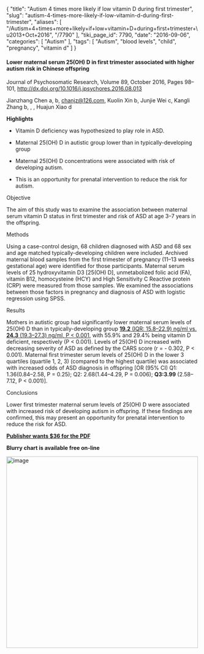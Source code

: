 {
    "title": "Autism 4 times more likely if low vitamin D during first trimester",
    "slug": "autism-4-times-more-likely-if-low-vitamin-d-during-first-trimester",
    "aliases": [
        "/Autism+4+times+more+likely+if+low+vitamin+D+during+first+trimester+\u2013+Oct+2016",
        "/7790"
    ],
    "tiki_page_id": 7790,
    "date": "2016-09-06",
    "categories": [
        "Autism"
    ],
    "tags": [
        "Autism",
        "blood levels",
        "child",
        "pregnancy",
        "vitamin d"
    ]
}


#### Lower maternal serum 25(OH) D in first trimester associated with higher autism risk in Chinese offspring

Journal of Psychosomatic Research, Volume 89, October 2016, Pages 98–101, http://dx.doi.org/10.1016/j.jpsychores.2016.08.013

Jianzhang Chen a, b, chanjz@126.com, Kuolin Xin b, Junjie Wei c, Kangli Zhang b, , , Huajun Xiao d

 **Highlights** 

* Vitamin D deficiency was hypothesized to play role in ASD.

* Maternal 25(OH) D in autistic group lower than in typically-developing group

* Maternal 25(OH) D concentrations were associated with risk of developing autism.

* This is an opportunity for prenatal intervention to reduce the risk for autism.

Objective

The aim of this study was to examine the association between maternal serum vitamin D status in first trimester and risk of ASD at age 3–7 years in the offspring.

Methods

Using a case-control design, 68 children diagnosed with ASD and 68 sex and age matched typically-developing children were included. Archived maternal blood samples from the first trimester of pregnancy (11–13 weeks gestational age) were identified for those participants. Maternal serum levels of 25 hydroxyvitamin D3 <span>[25(OH) D]</span>, unmetabolized folic acid (FA), vitamin B12, homocysteine (HCY) and High Sensitivity C Reactive protein (CRP) were measured from those samples. We examined the associations between those factors in pregnancy and diagnosis of ASD with logistic regression using SPSS.

Results

Mothers in autistic group had significantly lower maternal serum levels of 25(OH) D than in typically-developing group [ **19.2** (IQR: 15.8–22.9) ng/ml vs.  **24.3**  (19.3–27.3) ng/ml, P < 0.001](__19.2__(IQR:%2015.8–22.9)%20ng/ml%20vs.%20__24.3__%20(19.3–27.3)%20ng/ml,%20P%20<%200.001), with 55.9% and 29.4% being vitamin D deficient, respectively (P < 0.001). Levels of 25(OH) D increased with decreasing severity of ASD as defined by the CARS score (r = - 0.302, P < 0.001). Maternal first trimester serum levels of 25(OH) D in the lower 3 quartiles (quartile 1, 2, 3) (compared to the highest quartile) was associated with increased odds of ASD diagnosis in offspring <span>[OR (95% CI) Q1: 1.36(0.84–2.58, P = 0.25); Q2: 2.68(1.44–4.29, P = 0.006); __Q3:3.99__ (2.58–7.12, P < 0.001)]</span>.

Conclusions

Lower first trimester maternal serum levels of 25(OH) D were associated with increased risk of developing autism in offspring. If these findings are confirmed, this may present an opportunity for prenatal intervention to reduce the risk for ASD.

 **[Publisher wants $36 for the PDF](http://www.sciencedirect.com/science/article/pii/S0022399916303804%20)** 

 **Blurry chart is available free on-line** 

<img src="https://d1bk1kqxc0sym.cloudfront.net/attachments/jpeg/autism-oct-2016.jpg" alt="image" width="500">